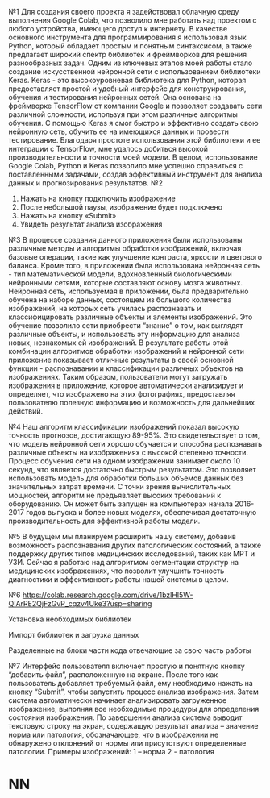 №1
Для создания своего проекта я задействовал облачную среду выполнения Google Colab, что позволило мне работать над проектом с любого устройства, имеющего доступ к интернету. В качестве основного инструмента для программирования я использовал язык Python, который обладает простым и понятным синтаксисом, а также предлагает широкий спектр библиотек и фреймворков для решения разнообразных задач.
Одним из ключевых этапов моей работы стало создание искусственной нейронной сети с использованием библиотеки Keras. Keras - это высокоуровневая библиотека для Python, которая предоставляет простой и удобный интерфейс для конструирования, обучения и тестирования нейронных сетей. Она основана на фреймворке TensorFlow от компании Google и позволяет создавать сети различной сложности, используя при этом различные алгоритмы обучения.
С помощью Keras я смог быстро и эффективно создать свою нейронную сеть, обучить ее на имеющихся данных и провести тестирование. Благодаря простоте использования этой библиотеки и ее интеграции с TensorFlow, мне удалось добиться высокой производительности и точности моей модели.
В целом, использование Google Colab, Python и Keras позволило мне успешно справиться с поставленными задачами, создав эффективный инструмент для анализа данных и прогнозирования результатов.
 №2
1.	Нажать на кнопку подключить изображение
2.	После небольшой паузы, изображение будет подключено
3.	Нажать на кнопку «Submit»
4.	Увидеть результат анализа изображения

№3
В процессе создания данного приложения были использованы различные методы и алгоритмы обработки изображений, включая базовые операции, такие как улучшение контраста, яркости и цветового баланса. Кроме того, в приложении была использована нейронная сеть - тип математической модели, вдохновленный биологическими нейронными сетями, которые составляют основу мозга животных.
Нейронная сеть, используемая в приложении, была предварительно обучена на наборе данных, состоящем из большого количества изображений, на которых сеть училась распознавать и классифицировать различные объекты и элементы изображений. Это обучение позволило сети приобрести “знание” о том, как выглядят различные объекты, и использовать эту информацию для анализа новых, незнакомых ей изображений.
В результате работы этой комбинации алгоритмов обработки изображений и нейронной сети приложение показывает отличные результаты в своей основной функции - распознавании и классификации различных объектов на изображениях. Таким образом, пользователи могут загружать изображения в приложение, которое автоматически анализирует и определяет, что изображено на этих фотографиях, предоставляя пользователю полезную информацию и возможность для дальнейших действий.

№4
Наш алгоритм классификации изображений показал высокую точность прогнозов, достигающую 89-95%. Это свидетельствует о том, что модель нейронной сети хорошо обучается и способна распознавать различные объекты на изображениях с высокой степенью точности.
Процесс обучения сети на одном изображении занимает около 10 секунд, что является достаточно быстрым результатом. Это позволяет использовать модель для обработки больших объемов данных без значительных затрат времени.
С точки зрения вычислительных мощностей, алгоритм не предъявляет высоких требований к оборудованию. Он может быть запущен на компьютерах начала 2016-2017 годов выпуска и более новых моделях, обеспечивая достаточную производительность для эффективной работы модели.

№5
В будущем мы планируем расширить нашу систему, добавив возможность распознавания других патологических состояний, а также поддержку других типов медицинских исследований, таких как МРТ и УЗИ. Сейчас я работаю над алгоритмом сегментации структур на медицинских изображениях, что позволит улучшить точность диагностики и эффективность работы нашей системы в целом.

№6
https://colab.research.google.com/drive/1bzlHI5W-QIArRE2QjFzGvP_cqzv4Uke3?usp=sharing
 
Установка необходимых библиотек 
 
Импорт библиотек и загрузка данных
 
Разделенные на блоки части кода отвечающие за свою часть работы

№7
Интерфейс пользователя включает простую и понятную кнопку “добавить файл”, расположенную на экране. После того как пользователь добавляет требуемый файл, ему необходимо нажать на кнопку “Submit”, чтобы запустить процесс анализа изображения. Затем система автоматически начинает анализировать загруженное изображение, выполняя все необходимые процедуры для определения состояния изображения. По завершении анализа система выводит текстовую строку на экран, содержащую результат анализа – значение норма или патология, обозначающее, что в изображении не обнаружено отклонений от нормы или присутствуют определенные патологии.
Примеры изображений:
1 – норма 
2 - патология
  

# NN
